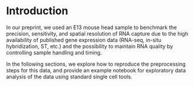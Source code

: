 # Introduction

In our preprint, we used an E13 mouse head sample to benchmark the precision, sensitivity, and spatial resolution of RNA capture due to the high availability of published gene expression data (RNA-seq, in-situ hybridization, ST, etc.) and the possibility to maintain RNA quality by controlling sample handling and timing. 

In the following sections, we explore how to reproduce the preprocessing steps for this data, and provide an example notebook for exploratory data analysis of the data using standard single cell tools.
